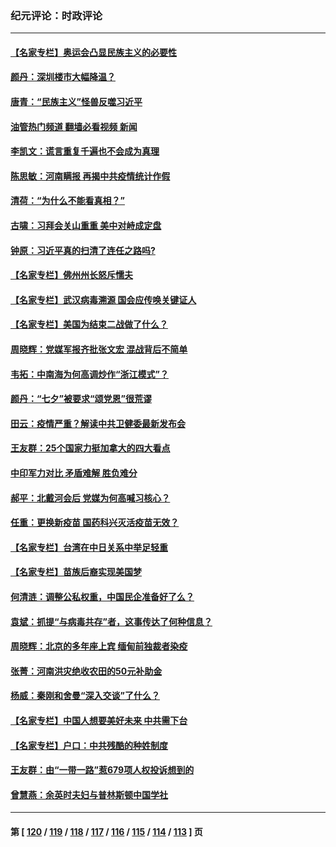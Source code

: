 ### 纪元评论：时政评论
---
#### [【名家专栏】奥运会凸显民族主义的必要性](../../pages/nsc1025/n13165783.md?08170330) 
#### [颜丹：深圳楼市大幅降温？](../../pages/nsc1025/n13166360.md?08170330) 
#### [唐青：“民族主义”怪兽反噬习近平](../../pages/nsc1025/n13165958.md?08170330) 
#### [油管热门频道 翻墙必看视频 新闻](ok?08170330)
#### [李凯文：谎言重复千遍也不会成为真理](../../pages/nsc1025/n13165671.md?08170330) 
#### [陈思敏：河南瞒报 再揭中共疫情统计作假](../../pages/nsc1025/n13165426.md?08170330) 
#### [清荷：“为什么不能看真相？”](../../pages/nsc1025/n13164193.md?08170330) 
#### [古啸：习拜会关山重重 美中对峙成定盘](../../pages/nsc1025/n13164151.md?08170330) 
#### [钟原：习近平真的扫清了连任之路吗?](../../pages/nsc1025/n13164249.md?08170330) 
#### [【名家专栏】佛州州长怒斥懦夫](../../pages/nsc1025/n13163743.md?08170330) 
#### [【名家专栏】武汉病毒溯源 国会应传唤关键证人](../../pages/nsc1025/n13163739.md?08170330) 
#### [【名家专栏】美国为结束二战做了什么？](../../pages/nsc1025/n13164103.md?08170330) 
#### [周晓辉：党媒军报齐批张文宏 混战背后不简单](../../pages/nsc1025/n13164060.md?08170330) 
#### [韦拓：中南海为何高调炒作“浙江模式”？](../../pages/nsc1025/n13161859.md?08170330) 
#### [颜丹：“七夕”被要求“颂党恩”很荒谬](../../pages/nsc1025/n13164032.md?08170330) 
#### [田云：疫情严重？解读中共卫健委最新发布会](../../pages/nsc1025/n13163312.md?08170330) 
#### [王友群：25个国家力挺加拿大的四大看点](../../pages/nsc1025/n13163081.md?08170330) 
#### [中印军力对比 矛盾难解 胜负难分](../../pages/nsc1025/n13161475.md?08170330) 
#### [郝平：北戴河会后 党媒为何高喊习核心？](../../pages/nsc1025/n13162607.md?08170330) 
#### [任重：更换新疫苗 国药科兴灭活疫苗无效？](../../pages/nsc1025/n13162571.md?08170330) 
#### [【名家专栏】台湾在中日关系中举足轻重](../../pages/nsc1025/n13160478.md?08170330) 
#### [【名家专栏】苗族后裔实现美国梦](../../pages/nsc1025/n13162351.md?08170330) 
#### [何清涟：调整公私权重，中国民企准备好了么？](../../pages/nsc1025/n13161598.md?08170330) 
#### [袁斌：抓提“与病毒共存”者，这事传达了何种信息？](../../pages/nsc1025/n13161892.md?08170330) 
#### [周晓辉：北京的多年座上宾 缅甸前独裁者染疫](../../pages/nsc1025/n13161850.md?08170330) 
#### [张菁：河南洪灾绝收农田的50元补助金](../../pages/nsc1025/n13161827.md?08170330) 
#### [杨威：秦刚和舍曼“深入交谈”了什么？](../../pages/nsc1025/n13161171.md?08170330) 
#### [【名家专栏】中国人想要美好未来 中共需下台](../../pages/nsc1025/n13160390.md?08170330) 
#### [【名家专栏】户口：中共残酷的种姓制度](../../pages/nsc1025/n13160423.md?08170330) 
#### [王友群：由“一带一路”惹679项人权投诉想到的](../../pages/nsc1025/n13158961.md?08170330) 
#### [曾慧燕：余英时夫妇与普林斯顿中国学社](../../pages/nsc1025/n13159706.md?08170330) 

---
#### 第 [ [120](./120.md?08170330) / [119](./119.md?08170330) / [118](./118.md?08170330) / [117](./117.md?08170330) / [116](./116.md?08170330) / [115](./115.md?08170330) / [114](./114.md?08170330) / [113](./113.md?08170330) ] 页

